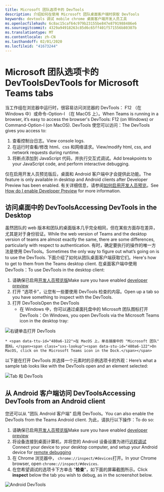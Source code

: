 ```yaml
---
title: Microsoft 团队选项卡的 DevTools
description: 介绍如何在使用 Microsoft 团队桌面客户端时获取 DevTools
keywords: devtools 调试 mobile chrome 桌面客户端开发人员工具
ms.openlocfilehash: 6c8ac15caf64c979b23155be847e8791988486e6
ms.sourcegitcommit: 4329a94918263c85d6c65ff401f571556b80307b
ms.translationtype: MT
ms.contentlocale: zh-CN
ms.lasthandoff: 02/01/2020
ms.locfileid: "41673244"
---
```

# <a name="devtools-for-microsoft-teams-tabs"></a><span data-ttu-id="480a6-104">Microsoft 团队选项卡的 DevTools</span><span class="sxs-lookup"><span data-stu-id="480a6-104">DevTools for Microsoft Teams tabs</span></span>

<span data-ttu-id="480a6-105">当工作组在浏览器中运行时，很容易访问浏览器的 DevTools： F12 （在 Windows 中）或命令-Option-I （在 MacOS 上）。</span><span class="sxs-lookup"><span data-stu-id="480a6-105">When Teams is running in a browser, it’s easy to access the browser's DevTools: F12 (on Windows) or Command-Option-I (on MacOS).</span></span> <span data-ttu-id="480a6-106">DevTools 使您可以访问：</span><span class="sxs-lookup"><span data-stu-id="480a6-106">The DevTools gives you access to:</span></span>

1. <span data-ttu-id="480a6-107">查看控制台日志。</span><span class="sxs-lookup"><span data-stu-id="480a6-107">View console logs.</span></span>
1. <span data-ttu-id="480a6-108">在运行时查看/修改 html、css 和网络请求。</span><span class="sxs-lookup"><span data-stu-id="480a6-108">View/modify html, css, and network requests during runtime.</span></span>
1. <span data-ttu-id="480a6-109">将断点添加到 JavaScript 代码，并执行交互式调试。</span><span class="sxs-lookup"><span data-stu-id="480a6-109">Add breakpoints to your JavaScript code, and perform interactive debugging.</span></span>

<span data-ttu-id="480a6-110">仅在启用开发人员预览版后，桌面和 Android 客户端中才会提供此功能。</span><span class="sxs-lookup"><span data-stu-id="480a6-110">The feature is only available in desktop and Android clients after Developer Preview has been enabled.</span></span> <span data-ttu-id="480a6-111">有关详细信息，请参阅[如何启用开发人员预览](~/resources/dev-preview/developer-preview-intro.md)。</span><span class="sxs-lookup"><span data-stu-id="480a6-111">See [How do I enable Developer Preview](~/resources/dev-preview/developer-preview-intro.md) for more information.</span></span>

## <a name="accessing-devtools-in-the-desktop"></a><span data-ttu-id="480a6-112">访问桌面中的 DevTools</span><span class="sxs-lookup"><span data-stu-id="480a6-112">Accessing DevTools in the Desktop</span></span>

<span data-ttu-id="480a6-113">虽然团队的 web 版本和团队的桌面版本几乎完全相同，但在某些方面存在差异，尤其是对于身份验证。</span><span class="sxs-lookup"><span data-stu-id="480a6-113">While the web version of Teams and the desktop version of teams are almost exactly the same, there are some differences, particularly with respect to authentication.</span></span> <span data-ttu-id="480a6-114">有时，确定要执行的操作的唯一方法是使用 DevTools。</span><span class="sxs-lookup"><span data-stu-id="480a6-114">Sometimes the only way to figure out what’s going on is to use the DevTools.</span></span> <span data-ttu-id="480a6-115">下面介绍了如何从团队桌面客户端获取它们。</span><span class="sxs-lookup"><span data-stu-id="480a6-115">Here's how to get to them from the Teams desktop client.</span></span> <span data-ttu-id="480a6-116">在桌面客户端中使用 DevTools：</span><span class="sxs-lookup"><span data-stu-id="480a6-116">To use DevTools in the desktop client:</span></span>

1. <span data-ttu-id="480a6-117">请确保已启用[开发人员预览版](~/resources/dev-preview/developer-preview-intro.md)</span><span class="sxs-lookup"><span data-stu-id="480a6-117">Make sure you have enabled [developer preview](~/resources/dev-preview/developer-preview-intro.md)</span></span>
1. <span data-ttu-id="480a6-118">打开 "选项卡"，让您有一些要使用 DevTools 检查的内容。</span><span class="sxs-lookup"><span data-stu-id="480a6-118">Open up a tab so you have something to inspect with the DevTools.</span></span>
1. <span data-ttu-id="480a6-119">打开 DevTools</span><span class="sxs-lookup"><span data-stu-id="480a6-119">Open the DevTools</span></span>
    * <span data-ttu-id="480a6-120">在 Windows 中，你可以通过桌面托盘中的 Microsoft 团队图标打开 DevTools：</span><span class="sxs-lookup"><span data-stu-id="480a6-120">On Windows, you open DevTools via the Microsoft Teams icon in the desktop tray:</span></span>

  ![右键单击打开 DevTools](~/assets/images/dev-preview/devtools-right-click.png)

    * <span data-ttu-id="480a6-122">在 MacOS 上，单击插接中的 "Microsoft 团队" 图标。</span><span class="sxs-lookup"><span data-stu-id="480a6-122">On MacOS, click on the Microsoft Teams icon in the Dock.</span></span>

<span data-ttu-id="480a6-123">以下是在打开 DevTools 并选择一个元素时的示例选项卡的外观：</span><span class="sxs-lookup"><span data-stu-id="480a6-123">Here’s what a sample tab looks like with the DevTools open and an element selected:</span></span>

![Tab 和 DevTools](~/assets/images/dev-preview/tab-and-devtools.png)

## <a name="accessing-devtools-from-an-android-client"></a><span data-ttu-id="480a6-125">从 Android 客户端访问 DevTools</span><span class="sxs-lookup"><span data-stu-id="480a6-125">Accessing DevTools from an Android client</span></span>

<span data-ttu-id="480a6-126">您还可以从 "团队 Android 客户端" 启用 DevTools。</span><span class="sxs-lookup"><span data-stu-id="480a6-126">You can also enable the DevTools from the Teams Android client.</span></span> <span data-ttu-id="480a6-127">为此，请执行以下操作：</span><span class="sxs-lookup"><span data-stu-id="480a6-127">To do so:</span></span>

1. <span data-ttu-id="480a6-128">请确保已启用[开发人员预览版](~/resources/dev-preview/developer-preview-intro.md)</span><span class="sxs-lookup"><span data-stu-id="480a6-128">Make sure you have enabled [developer preview](~/resources/dev-preview/developer-preview-intro.md)</span></span>
1. <span data-ttu-id="480a6-129">将设备连接到桌面计算机，并将您的 Android 设备设置为进行[远程调试](https://developers.google.com/web/tools/chrome-devtools/remote-debugging/)</span><span class="sxs-lookup"><span data-stu-id="480a6-129">Connect your device to your desktop computer, and setup your Android device for [remote debugging](https://developers.google.com/web/tools/chrome-devtools/remote-debugging/)</span></span>
1. <span data-ttu-id="480a6-130">在 Chrome 浏览器中， `chrome://inspect/#devices`打开。</span><span class="sxs-lookup"><span data-stu-id="480a6-130">In your Chrome browser, open `chrome://inspect/#devices`.</span></span>
1. <span data-ttu-id="480a6-131">在您希望调试的选项卡下方单击 "**检查**"，如下面的屏幕截图所示。</span><span class="sxs-lookup"><span data-stu-id="480a6-131">Click **inspect** below the tab you wish to debug, as in the screenshot below.</span></span>

![Android DevTools](~/assets/images/android-devtools.png)
